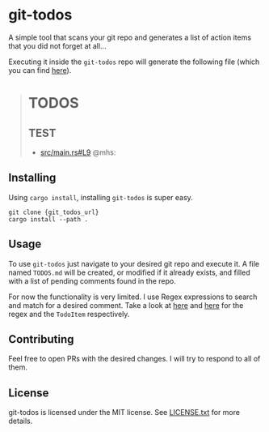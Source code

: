 # git-todos

A simple tool that scans your git repo and generates a list of action items that you did not forget at all...

Executing it inside the `git-todos` repo will generate the following file (which you can find [here](TODOS.md)).

> # TODOS
> 
> ## TEST
> 
> - [src/main.rs#L9](src/main.rs#L9) @mhs:  
> 

## Installing

Using `cargo install`, installing `git-todos` is super easy. 

```fish
git clone {git_todos_url}
cargo install --path .
```

## Usage 

To use `git-todos` just navigate to your desired git repo and execute it. A file named `TODOS.md` will be created,
or modified if it already exists, and filled with a list of pending comments found in the repo. 

For now the functionality is very limited. I use Regex expressions to search and match for a desired comment. Take a 
look at [here](src/main.rs#L11) and [here](src/main.rs#L35) for the regex and the `TodoItem` respectively.

## Contributing 

Feel free to open PRs with the desired changes. I will try to respond to all of them.

## License

git-todos is licensed under the MIT license. See [LICENSE.txt](LICENSE.txt) for more details.

